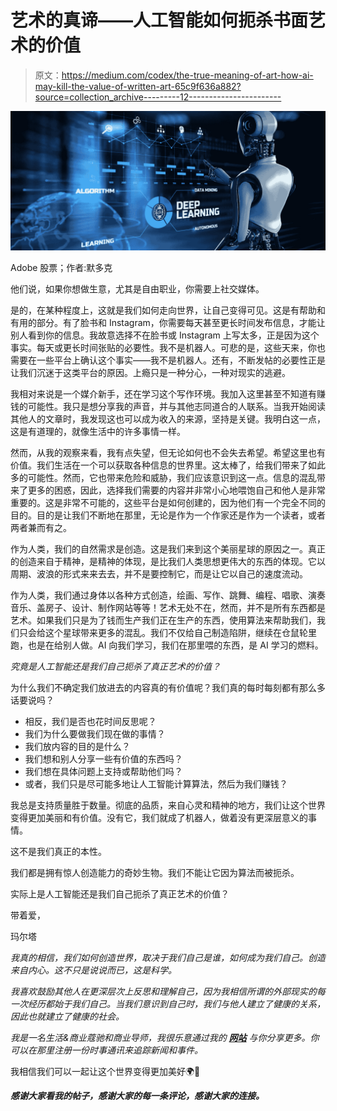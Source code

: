 # 艺术的真谛——人工智能如何扼杀书面艺术的价值

> 原文：<https://medium.com/codex/the-true-meaning-of-art-how-ai-may-kill-the-value-of-written-art-65c9f636a882?source=collection_archive---------12----------------------->

![](img/5f8b45b9af5d648ab96e64a10490d831.png)

Adobe 股票；作者:默多克

他们说，如果你想做生意，尤其是自由职业，你需要上社交媒体。

是的，在某种程度上，这就是我们如何走向世界，让自己变得可见。这是有帮助和有用的部分。有了脸书和 Instagram，你需要每天甚至更长时间发布信息，才能让别人看到你的信息。我故意选择不在脸书或 Instagram 上写太多，正是因为这个事实。每天或更长时间张贴的必要性。我不是机器人。可悲的是，这些天来，你也需要在一些平台上确认这个事实——我不是机器人。还有，不断发帖的必要性正是让我们沉迷于这类平台的原因。上瘾只是一种分心，一种对现实的逃避。

我相对来说是一个媒介新手，还在学习这个写作环境。我加入这里甚至不知道有赚钱的可能性。我只是想分享我的声音，并与其他志同道合的人联系。当我开始阅读其他人的文章时，我发现这也可以成为收入的来源，坚持是关键。我明白这一点，这是有道理的，就像生活中的许多事情一样。

然而，从我的观察来看，我有点失望，但无论如何也不会失去希望。希望这里也有价值。我们生活在一个可以获取各种信息的世界里。这太棒了，给我们带来了如此多的可能性。然而，它也带来危险和威胁，我们应该意识到这一点。信息的混乱带来了更多的困惑，因此，选择我们需要的内容并非常小心地喂饱自己和他人是非常重要的。这是非常不可能的，这些平台是如何创建的，因为他们有一个完全不同的目的。目的是让我们不断地在那里，无论是作为一个作家还是作为一个读者，或者两者兼而有之。

作为人类，我们的自然需求是创造。这是我们来到这个美丽星球的原因之一。真正的创造来自于精神，是精神的体现，是比我们人类思想更伟大的东西的体现。它以周期、波浪的形式来来去去，并不是要控制它，而是让它以自己的速度流动。

作为人类，我们通过身体以各种方式创造，绘画、写作、跳舞、编程、唱歌、演奏音乐、盖房子、设计、制作网站等等！艺术无处不在，然而，并不是所有东西都是艺术。如果我们只是为了钱而生产我们正在生产的东西，使用算法来帮助我们，我们只会给这个星球带来更多的混乱。我们不仅给自己制造陷阱，继续在仓鼠轮里跑，也是在给别人做。AI 向我们学习，我们在那里喂的东西，是 AI 学习的燃料。

*究竟是人工智能还是我们自己扼杀了真正艺术的价值？*

为什么我们不确定我们放进去的内容真的有价值呢？我们真的每时每刻都有那么多话要说吗？

*   相反，我们是否也花时间反思呢？
*   我们为什么要做我们现在做的事情？
*   我们放内容的目的是什么？
*   我们想和别人分享一些有价值的东西吗？
*   我们想在具体问题上支持或帮助他们吗？
*   或者，我们只是尽可能多地让人工智能计算算法，然后为我们赚钱？

我总是支持质量胜于数量。彻底的品质，来自心灵和精神的地方，我们让这个世界变得更加美丽和有价值。没有它，我们就成了机器人，做着没有更深层意义的事情。

这不是我们真正的本性。

我们都是拥有惊人创造能力的奇妙生物。我们不能让它因为算法而被扼杀。

实际上是人工智能还是我们自己扼杀了真正艺术的价值？

带着爱，

玛尔塔

*我真的相信，我们如何创造世界，取决于我们自己是谁，如何成为我们自己。创造来自内心。这不只是说说而已，这是科学。*

*我喜欢鼓励其他人在更深层次上反思和理解自己，因为我相信所谓的外部现实的每一次经历都始于我们自己。当我们意识到自己时，我们与他人建立了健康的关系，因此也就建立了健康的社会。*

*我是一名生活&商业蔻驰和商业导师，我很乐意通过我的* [***网站***](https://thenewhearth.com) *与你分享更多。你可以在那里注册一份时事通讯来追踪新闻和事件。*

我相信我们可以一起让这个世界变得更加美好🌍💚

***感谢大家看我的帖子，感谢大家的每一条评论，感谢大家的连接。***